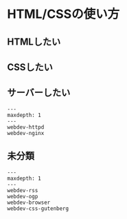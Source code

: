 # HTML/CSSの使い方

## HTMLしたい

## CSSしたい

## サーバーしたい

```{toctree}
---
maxdepth: 1
---
webdev-httpd
webdev-nginx
```

## 未分類

```{toctree}
---
maxdepth: 1
---
webdev-rss
webdev-ogp
webdev-browser
webdev-css-gutenberg
```
